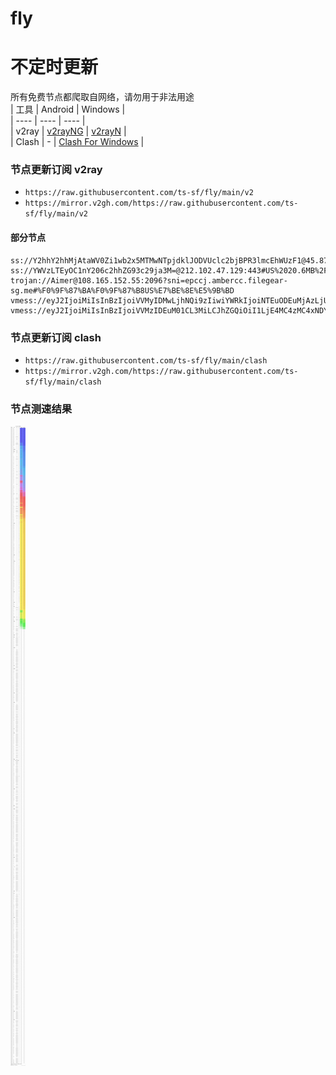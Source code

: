 # fly
# 不定时更新
所有免费节点都爬取自网络，请勿用于非法用途  
|  工具  | Android  | Windows  |  
|  ----  | ----   | ----  |  
| v2ray  | [v2rayNG](https://github.com/2dust/v2rayNG/releases) | [v2rayN](https://github.com/2dust/v2rayN/releases) |  
| Clash  | - | [Clash For Windows](https://github.com/2dust/clashN/releases) | 
  
### 节点更新订阅  v2ray
- `https://raw.githubusercontent.com/ts-sf/fly/main/v2`  
- `https://mirror.v2gh.com/https://raw.githubusercontent.com/ts-sf/fly/main/v2`  

#### 部分节点  
``` 
ss://Y2hhY2hhMjAtaWV0Zi1wb2x5MTMwNTpjdklJODVUclc2bjBPR3lmcEhWUzF1@45.87.175.157:8080#%E6%9C%AA%E7%9F%A52
ss://YWVzLTEyOC1nY206c2hhZG93c29ja3M=@212.102.47.129:443#US%2020.6MB%2Fs
trojan://Aimer@108.165.152.55:2096?sni=epccj.ambercc.filegear-sg.me#%F0%9F%87%BA%F0%9F%87%B8US%E7%BE%8E%E5%9B%BD
vmess://eyJ2IjoiMiIsInBzIjoiVVMyIDMwLjhNQi9zIiwiYWRkIjoiNTEuODEuMjAzLjU3IiwicG9ydCI6IjI4ODYwIiwiaWQiOiIxNzg0NDk3ZC0wM2ExLTQwYmItYmI4Yi1kZTRmZmFjN2M1OWMiLCJhaWQiOiIwIiwic2N5IjoiYXV0byIsIm5ldCI6InRjcCIsInR5cGUiOiJub25lIiwiaG9zdCI6IiIsInBhdGgiOiIiLCJ0bHMiOiJub25lIiwic25pIjoiIiwidGVzdF9uYW1lIjoiVVMyIn0=
vmess://eyJ2IjoiMiIsInBzIjoiVVMzIDEuM01CL3MiLCJhZGQiOiI1LjE4MC4zMC4xNDYiLCJwb3J0IjoiMjc3NzMiLCJpZCI6ImIyMzQ3MjM5LWRkMTUtNDBiMy1iNjgzLTUwY2MyZmYxOWFlNyIsImFpZCI6IjAiLCJzY3kiOiJhdXRvIiwibmV0IjoidGNwIiwidHlwZSI6Im5vbmUiLCJob3N0IjoiIiwicGF0aCI6IiIsInRscyI6IiIsInNuaSI6IiIsInRlc3RfbmFtZSI6IlVTMyJ9
```
### 节点更新订阅  clash
- `https://raw.githubusercontent.com/ts-sf/fly/main/clash`  
- `https://mirror.v2gh.com/https://raw.githubusercontent.com/ts-sf/fly/main/clash`  

### 节点测速结果
![image](traffic.png)
